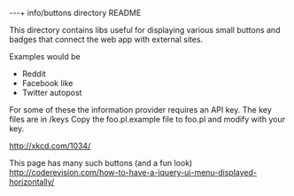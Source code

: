 ---+ info/buttons directory README

This directory contains libs useful for displaying various small 
buttons and badges that connect the web app with external sites.

Examples would be

 * Reddit
 * Facebook like
 * Twitter autopost
  
 For some of these the information provider requires an API key.
 The key files are in /keys
 Copy the foo.pl.example file to foo.pl and modify with your key.
 
 http://xkcd.com/1034/
 
 This page has many such buttons (and a fun look)
 http://coderevision.com/how-to-have-a-jquery-ui-menu-displayed-horizontally/
 
 

 
 
 
 
 
 